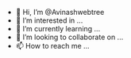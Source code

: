 - 👋 Hi, I’m @Avinashwebtree
- 👀 I’m interested in ...
- 🌱 I’m currently learning ...
- 💞️ I’m looking to collaborate on ...
- 📫 How to reach me ...

<!---
Avinashwebtree/Avinashwebtree is a ✨ special ✨ repository because its `README.md` (this file) appears on your GitHub profile.
You can click the Preview link to take a look at your changes.
--->
